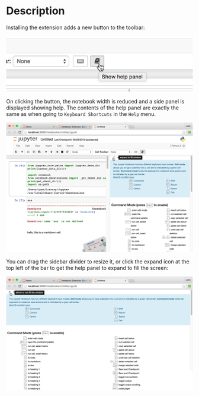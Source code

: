 Description
===========

Installing the extension adds a new button to the toolbar:

![](icon.png)

On clicking the button, the notebook width is reduced and a side panel is displayed showing help.
The contents of the help panel are exactly the same as when going to `Keyboard Shortcuts` in the `Help` menu.

![](help_panel_ext.png)

You can drag the sidebar divider to resize it, or click the expand icon at the top left of the bar to get the help panel to expand to fill the screen:

![](help_panel_ext_fullscreen.png)
